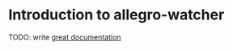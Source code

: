 # Introduction to allegro-watcher

TODO: write [great documentation](http://jacobian.org/writing/great-documentation/what-to-write/)
